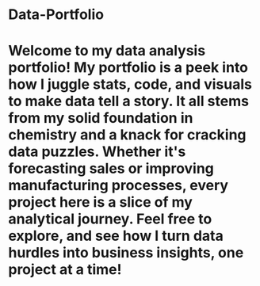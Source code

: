 # Data-Portfolio

# Welcome to my data analysis portfolio! My portfolio is a peek into how I juggle stats, code, and visuals to make data tell a story. It all stems from my solid foundation in chemistry and a knack for cracking data puzzles. Whether it's forecasting sales or improving manufacturing processes, every project here is a slice of my analytical journey. Feel free to explore, and see how I turn data hurdles into business insights, one project at a time!
